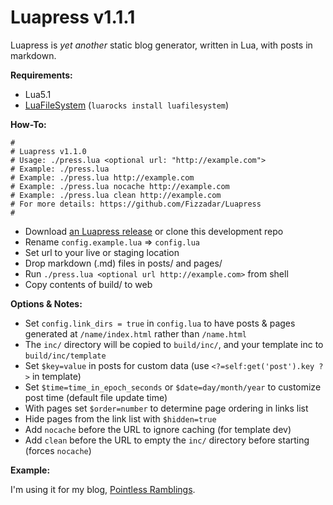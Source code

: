 # Luapress v1.1.1

Luapress is *yet another* static blog generator, written in Lua, with posts in markdown.

**Requirements:**

+ Lua5.1
+ [LuaFileSystem](http://keplerproject.github.com/luafilesystem) (`luarocks install luafilesystem`)

**How-To:**

    #
    # Luapress v1.1.0
    # Usage: ./press.lua <optional url: "http://example.com">
    # Example: ./press.lua
    # Example: ./press.lua http://example.com
    # Example: ./press.lua nocache http://example.com
    # Example: ./press.lua clean http://example.com
    # For more details: https://github.com/Fizzadar/Luapress
    #

+ Download [an Luapress release](https://github.com/Fizzadar/Luapress/releases) or clone this development repo
+ Rename `config.example.lua` => `config.lua`
+ Set url to your live or staging location
+ Drop markdown (.md) files in posts/ and pages/
+ Run `./press.lua <optional url http://example.com>` from shell
+ Copy contents of build/ to web

**Options & Notes:**

+ Set `config.link_dirs = true` in `config.lua` to have posts & pages generated at `/name/index.html` rather than `/name.html`
+ The `inc/` directory will be copied to `build/inc/`, and your template inc to `build/inc/template`
+ Set `$key=value` in posts for custom data (use `<?=self:get('post').key ?>` in template)
+ Set `$time=time_in_epoch_seconds` or `$date=day/month/year` to customize post time (default file update time)
+ With pages set `$order=number` to determine page ordering in links list
+ Hide pages from the link list with `$hidden=true`
+ Add `nocache` before the URL to ignore caching (for template dev)
+ Add `clean` before the URL to empty the `inc/` directory before starting (forces `nocache`)

**Example:**

I'm using it for my blog, [Pointless Ramblings](http://pointlessramblings.com).

